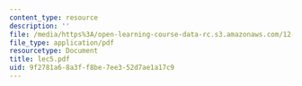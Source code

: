 ```yaml
---
content_type: resource
description: ''
file: /media/https%3A/open-learning-course-data-rc.s3.amazonaws.com/12-950-atmospheric-and-oceanic-modeling-spring-2004/9f2781a68a3ff8be7ee352d7ae1a17c9_lec5.pdf
file_type: application/pdf
resourcetype: Document
title: lec5.pdf
uid: 9f2781a6-8a3f-f8be-7ee3-52d7ae1a17c9
---
```

